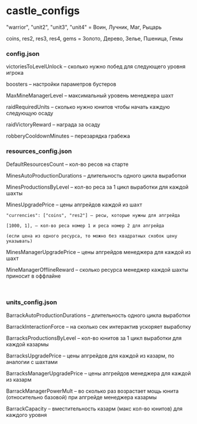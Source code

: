 # castle_configs

"warrior", "unit2", "unit3", "unit4" = Воин, Лучник, Маг, Рыцарь

coins, res2, res3, res4, gems = Золото, Дерево, Зелье, Пшеница, Гемы

### config.json

victoriesToLevelUnlock – сколько нужно побед для следующего уровня игрока

boosters – настройки параметров бустеров

MaxMineManagerLevel – максимальный уровень менеджера шахт

raidRequiredUnits – сколько нужно юнитов чтобы начать каждую следующую осаду

raidVictoryReward – награда за осаду

robberyCooldownMinutes – перезарядка грабежа
 

### resources_config.json

DefaultResourcesCount – кол-во ресов на старте

MinesAutoProductionDurations – длительность одного цикла выработки

MinesProductionsByLevel – кол-во реса за 1 цикл выработки для каждой шахты

MinesUpgradePrice – цены апгрейдов каждой из шахт

	"currencies": ["coins", "res2"] – ресы, которые нужны для апгрейда
	
	[1000, 1], – кол-во реса номер 1 и реса номер 2 для апгрейда
	
	(если цена из одного ресурса, то можно без квадратных скобок цену указывать)
	
MinesManagerUpgradePrice – цены апгрейдов менеджера для каждой из шахт

MineManagerOfflineReward – сколько ресурса менеджер каждой шахты приносит в оффлайне

<br>

### units_config.json

BarrackAutoProductionDurations – длительность одного цикла выработки

BarrackInteractionForce – на сколько сек интерактив ускоряет выработку

BarracksProductionsByLevel – кол-во юнитов за 1 цикл выработки для каждой казармы

BarracksUpgradePrice – цены апгрейдов для каждой из казарм, по аналогии с шахтами

BarracksManagerUpgradePrice – цены апгрейдов менеджера для каждой из казарм

BarrackManagerPowerMult – во сколько раз возрастает мощь юнита (относительно базовой) при апгрейде менеджера казармы

BarrackCapacity – вместительность казарм (макс кол-во юнитов) для каждого уровня
